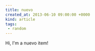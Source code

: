 ```yaml
---
title: nuevo
created_at: 2013-06-10 09:00:00 +0000
kind: article
tags:
 - random
---
```


Hi, I'm a nuevo item!
